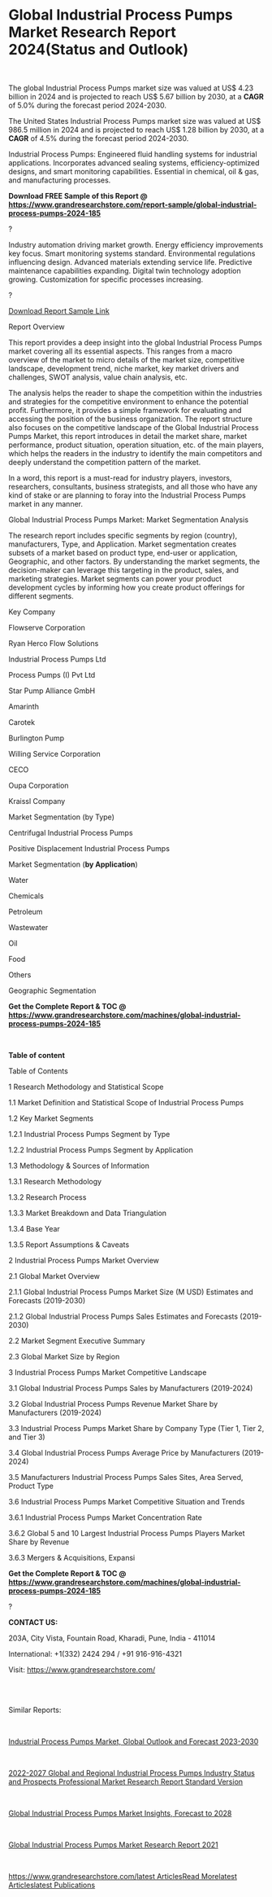 <h1>Global Industrial Process Pumps Market Research Report 2024(Status and Outlook)</h1><br/><p>The global Industrial Process Pumps market size was valued at US$ 4.23 billion in 2024 and is projected to reach US$ 5.67 billion by 2030, at a <strong>CAGR</strong> of 5.0% during the forecast period 2024-2030.</p>
 
 
 
 <p>The United States Industrial Process Pumps market size was valued at US$ 986.5 million in 2024 and is projected to reach US$ 1.28 billion by 2030, at a <strong>CAGR</strong> of 4.5% during the forecast period 2024-2030.</p>
 
 
 
 <p>Industrial Process Pumps: Engineered fluid handling systems for industrial applications. Incorporates advanced sealing systems, efficiency-optimized designs, and smart monitoring capabilities. Essential in chemical, oil & gas, and manufacturing processes.</p>
 
 
 
 <div><b>Download FREE Sample of this Report @ <a href="https://www.grandresearchstore.com/report-sample/global-industrial-process-pumps-2024-185">https://www.grandresearchstore.com/report-sample/global-industrial-process-pumps-2024-185</a></b></div>
 
 
 
 <p>? </p>
 
 
 
 <p>Industry automation driving market growth. Energy efficiency improvements key focus. Smart monitoring systems standard. Environmental regulations influencing design. Advanced materials extending service life. Predictive maintenance capabilities expanding. Digital twin technology adoption growing. Customization for specific processes increasing.</p>
 
 
 
 <p>? </p>
 
 
 
 <p><a href="https://www.grandresearchstore.com/mr-admin/report-sample/global-industrial-process-pumps-2024-185">Download Report Sample Link</a></p>
 
 
 
 <p>Report Overview</p>
 
 
 
 <p>This report provides a deep insight into the global Industrial Process Pumps market covering all its essential aspects. This ranges from a macro overview of the market to micro details of the market size, competitive landscape, development trend, niche market, key market drivers and challenges, SWOT analysis, value chain analysis, etc.</p>
 
 
 
 <p>The analysis helps the reader to shape the competition within the industries and strategies for the competitive environment to enhance the potential profit. Furthermore, it provides a simple framework for evaluating and accessing the position of the business organization. The report structure also focuses on the competitive landscape of the Global Industrial Process Pumps Market, this report introduces in detail the market share, market performance, product situation, operation situation, etc. of the main players, which helps the readers in the industry to identify the main competitors and deeply understand the competition pattern of the market.</p>
 
 
 
 <p>In a word, this report is a must-read for industry players, investors, researchers, consultants, business strategists, and all those who have any kind of stake or are planning to foray into the Industrial Process Pumps market in any manner.</p>
 
 
 
 <p>Global Industrial Process Pumps Market: Market Segmentation Analysis</p>
 
 
 
 <p>The research report includes specific segments by region (country), manufacturers, Type, and Application. Market segmentation creates subsets of a market based on product type, end-user or application, Geographic, and other factors. By understanding the market segments, the decision-maker can leverage this targeting in the product, sales, and marketing strategies. Market segments can power your product development cycles by informing how you create product offerings for different segments.</p>
 
 
 
 <p>Key Company</p>
 
 
 
 <p>Flowserve Corporation</p>
 
 
 
 <p>Ryan Herco Flow Solutions</p>
 
 
 
 <p>Industrial Process Pumps Ltd</p>
 
 
 
 <p>Process Pumps (I) Pvt Ltd</p>
 
 
 
 <p>Star Pump Alliance GmbH</p>
 
 
 
 <p>Amarinth</p>
 
 
 
 <p>Carotek</p>
 
 
 
 <p>Burlington Pump</p>
 
 
 
 <p>Willing Service Corporation</p>
 
 
 
 <p>CECO</p>
 
 
 
 <p>Oupa Corporation</p>
 
 
 
 <p>Kraissl Company</p>
 
 
 
 <p>Market Segmentation (by Type)</p>
 
 
 
 <p>Centrifugal Industrial Process Pumps</p>
 
 
 
 <p>Positive Displacement Industrial Process Pumps</p>
 
 
 
 <p>Market Segmentation (<strong>by Application</strong>)</p>
 
 
 
 <p>Water</p>
 
 
 
 <p>Chemicals</p>
 
 
 
 <p>Petroleum</p>
 
 
 
 <p>Wastewater</p>
 
 
 
 <p>Oil</p>
 
 
 
 <p>Food</p>
 
 
 
 <p>Others</p>
 
 
 
 <p>Geographic Segmentation</p>
 
 
 
 <div><b>Get the Complete Report & TOC @ <a href="https://www.grandresearchstore.com/machines/global-industrial-process-pumps-2024-185">https://www.grandresearchstore.com/machines/global-industrial-process-pumps-2024-185</a></b></div>
 
 
 
 <p><br />
 
 <b>Table of content</b></p>
 
 
 
 <p>Table of Contents<br />
 
 1 Research Methodology and Statistical Scope<br />
 
 1.1 Market Definition and Statistical Scope of Industrial Process Pumps<br />
 
 1.2 Key Market Segments<br />
 
 1.2.1 Industrial Process Pumps Segment by Type<br />
 
 1.2.2 Industrial Process Pumps Segment by Application<br />
 
 1.3 Methodology & Sources of Information<br />
 
 1.3.1 Research Methodology<br />
 
 1.3.2 Research Process<br />
 
 1.3.3 Market Breakdown and Data Triangulation<br />
 
 1.3.4 Base Year<br />
 
 1.3.5 Report Assumptions & Caveats<br />
 
 2 Industrial Process Pumps Market Overview<br />
 
 2.1 Global Market Overview<br />
 
 2.1.1 Global Industrial Process Pumps Market Size (M USD) Estimates and Forecasts (2019-2030)<br />
 
 2.1.2 Global Industrial Process Pumps Sales Estimates and Forecasts (2019-2030)<br />
 
 2.2 Market Segment Executive Summary<br />
 
 2.3 Global Market Size by Region<br />
 
 3 Industrial Process Pumps Market Competitive Landscape<br />
 
 3.1 Global Industrial Process Pumps Sales by Manufacturers (2019-2024)<br />
 
 3.2 Global Industrial Process Pumps Revenue Market Share by Manufacturers (2019-2024)<br />
 
 3.3 Industrial Process Pumps Market Share by Company Type (Tier 1, Tier 2, and Tier 3)<br />
 
 3.4 Global Industrial Process Pumps Average Price by Manufacturers (2019-2024)<br />
 
 3.5 Manufacturers Industrial Process Pumps Sales Sites, Area Served, Product Type<br />
 
 3.6 Industrial Process Pumps Market Competitive Situation and Trends<br />
 
 3.6.1 Industrial Process Pumps Market Concentration Rate<br />
 
 3.6.2 Global 5 and 10 Largest Industrial Process Pumps Players Market Share by Revenue<br />
 
 3.6.3 Mergers & Acquisitions, Expansi</p>
 
 
 
 <div><b>Get the Complete Report & TOC @ <a href="https://www.grandresearchstore.com/machines/global-industrial-process-pumps-2024-185">https://www.grandresearchstore.com/machines/global-industrial-process-pumps-2024-185</a></b></div>
 
 
 
 <p>? </p>
 
 
 
 <p><b>CONTACT US:</b><br />
 
 203A, City Vista, Fountain Road, Kharadi, Pune, India - 411014<br />
 
 International: +1(332) 2424 294 / +91 916-916-4321<br />
 
 Visit: <a href="https://www.grandresearchstore.com/">https://www.grandresearchstore.com/</a><br />
 
 <br />
 
 <br />
 
 Similar Reports:<br />
 
 <br />
 
 <a href="https://www.grandresearchstore.com/machines/global-industrial-process-pumps-forecast-2023-2030-342">Industrial Process Pumps Market, Global Outlook and Forecast 2023-2030</a><br />
 
 <br />
 
 <a href="https://www.grandresearchstore.com/machines/global-regional-industrial-process-pumps-2022-2027-600">2022-2027 Global and Regional Industrial Process Pumps Industry Status and Prospects Professional Market Research Report Standard Version</a><br />
 
 <br />
 
 <a href="https://www.grandresearchstore.com/machines/global-industrial-process-pumps-2028-733">Global Industrial Process Pumps Market Insights, Forecast to 2028</a><br />
 
 <br />
 
 <a href="https://www.grandresearchstore.com/manufacturing-and-construction/global-industrial-process-pumps-2021-647">Global Industrial Process Pumps Market Research Report 2021</a><br />
 
 <br />
 
 <a href="https://gyeongbokgung.com">https://www.grandresearchstore.com/</a><a href="https://hallyeomaritime.com">latest Articles</a><a href="https://jingwansa.com">Read More</a><a href="https://nguoiviet.jp/">latest Articles</a><a href="https://www.intelmarketresearch.com/">latest Publications</a></p>